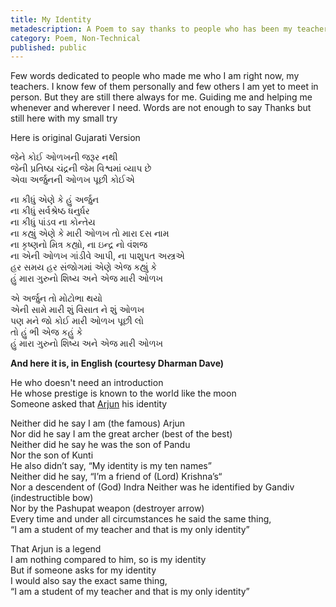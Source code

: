 ```yaml
---
title: My Identity
metadescription: A Poem to say thanks to people who has been my teacher directly or indirectly
category: Poem, Non-Technical
published: public
---
```


Few words dedicated to people who made me who I am right now, my teachers. I know few of them personally and few others I am yet to meet in person. But they are still there always for me. Guiding me and helping me whenever and wherever I need. Words are not enough to say Thanks but still here with my small try  

<!--excerpt-->

Here is original Gujarati Version 

જેને કોઈ ઓળખની જરૂર નથી		
જેની પ્રતિષ્ઠા ચંદ્રની જેમ વિશ્વમાં વ્યાપ છે		
એવા અર્જુનની ઓળખ પૂછી કોઈએ	

ના કીધું એણે કે હું અર્જુન 	
ના કીધું સર્વશ્રેષ્ઠ ધનુર્ધર  	
ના કીધું પાંડવ ના કોન્તેય 	
ના કહ્યું એણે કે મારી ઓળખ તો મારા દસ નામ	 
ના કૃષ્ણનો મિત્ર કહ્યો, ના ઇન્દ્ર નો વંશજ 	
ના એની ઓળખ ગાંડીવે આપી, ના પાશુપત અસ્ત્રએ		 
હર સમય હર સંજોગમાં એણે એજ કહ્યું કે 		
હું મારા ગુરુનો શિષ્ય અને એજ મારી ઓળખ 	

એ અર્જુન તો મોટોભા થયો 	
એની સામે મારી શું વિસાત ને શું ઓળખ 	
પણ મને જો કોઈ મારી ઓળખ પૂછી લો 		
તો હું ભી એજ કહું કે 		
હું મારા ગુરુનો શિષ્ય અને એજ મારી ઓળખ		





**And here it is, in English (courtesy Dharman Dave)**


He who doesn't need an introduction		
He whose prestige is known to the world like the moon		
Someone asked that [Arjun](https://en.wikipedia.org/wiki/Arjuna) his identity	

Neither did he say I am (the famous) Arjun	
Nor did he say I am the great archer (best of the best)		
Neither did he say he was the son of Pandu 	
Nor the son of Kunti	
He also didn’t say, “My identity is my ten names”	
Neither did he say, “I’m a friend of (Lord) Krishna’s“	
Nor a descendent of (God) Indra	
Neither was he identified by Gandiv (indestructible bow)	
Nor by the Pashupat weapon (destroyer arrow)	
Every time and under all circumstances he said the same thing, 	
“I am a student of my teacher and that is my only identity”	

That Arjun is a legend	
I am nothing compared to him, so is my identity		
But if someone asks for my identity		
I would also say the exact same thing,		
“I am a student of my teacher and that is my only identity”	


 